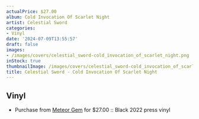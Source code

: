```yaml
---
actualPrice: $27.00
album: Cold Invocation Of Scarlet Night
artist: Celestial Sword
categories:
- Vinyl
date: '2024-07-09T13:55:57'
draft: false
images:
- /images/covers/celestial_sword-cold_invocation_of_scarlet_night.png
inStock: true
thumbnailImage: /images/covers/celestial_sword-cold_invocation_of_scarlet_night-thumb.png
title: Celestial Sword - Cold Invocation Of Scarlet Night
---
```


## Vinyl
* Purchase from [Meteor Gem](https://meteor-gem.com/products/celestial-sword-upir-cold-invocation-of-scarlet-night-lp-1) for $27.00 :: Black 2022 press vinyl

